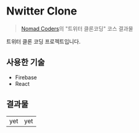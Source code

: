 # Nwitter Clone
> [Nomad Coders](https://academy.nomadcoders.co/)의 "트위터 클론코딩" 코스 결과물

트위터 클론 코딩 프로젝트입니다.   

## 사용한 기술

- Firebase
- React

## 결과물
|   |   |
|---|---|
|yet|yet|
